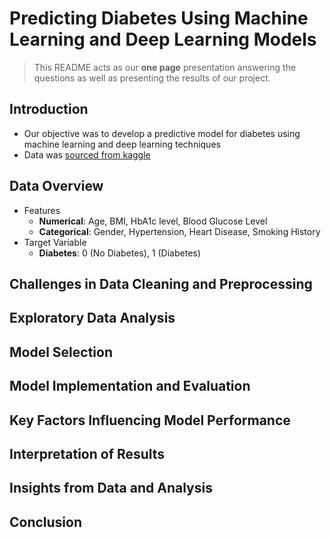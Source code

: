 # Predicting Diabetes Using Machine Learning and Deep Learning Models

> This README acts as our **one page** presentation answering the questions as well as presenting the results of our project.

## Introduction
- Our objective was to develop a predictive model for diabetes using machine learning and deep learning techniques
- Data was [sourced from kaggle](https://www.kaggle.com/datasets/iammustafatz/diabetes-prediction-dataset)

## Data Overview
- Features
  - **Numerical**: Age, BMI, HbA1c level, Blood Glucose Level
  - **Categorical**: Gender, Hypertension, Heart Disease, Smoking History
- Target Variable 
  - **Diabetes**: 0 (No Diabetes), 1 (Diabetes)

## Challenges in Data Cleaning and Preprocessing


## Exploratory Data Analysis


## Model Selection


## Model Implementation and Evaluation


## Key Factors Influencing Model Performance


## Interpretation of Results


## Insights from Data and Analysis


## Conclusion
